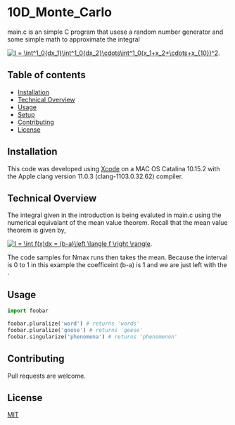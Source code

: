# 10D_Monte_Carlo

main.c is an simple C program that usese a random number generator and some simple math to approximate the integral 

<a href="https://www.codecogs.com/eqnedit.php?latex=I&space;=&space;\int^1_0{dx_1}\int^1_0{dx_2}\cdots\int^1_0(x_1&plus;x_2&plus;\cdots&plus;x_{10})^2" target="_blank"><img src="https://latex.codecogs.com/gif.latex?I&space;=&space;\int^1_0{dx_1}\int^1_0{dx_2}\cdots\int^1_0(x_1&plus;x_2&plus;\cdots&plus;x_{10})^2" title="I = \int^1_0{dx_1}\int^1_0{dx_2}\cdots\int^1_0(x_1+x_2+\cdots+x_{10})^2" /></a>. 

## Table of contents
* [Installation](#installations)
* [Technical Overview](#technical-overview)
* [Usage](#usage)
* [Setup](#setup)
* [Contributing](#contributing)
* [License](#license)

## Installation

This code was developed using [Xcode](https://developer.apple.com/xcode/) on a MAC OS Catalina 10.15.2 with the Apple clang version 11.0.3 (clang-1103.0.32.62) compiler.

## Technical Overview

The integral given in the introduction is being evaluted in main.c using the numerical equivalant of the mean value theorem. Recall that the mean value theorem is given by,

<a href="https://www.codecogs.com/eqnedit.php?latex=I&space;=&space;\int&space;f(x)dx&space;=&space;(b-a)\left&space;\langle&space;f&space;\right&space;\rangle" target="_blank"><img src="https://latex.codecogs.com/gif.latex?I&space;=&space;\int&space;f(x)dx&space;=&space;(b-a)\left&space;\langle&space;f&space;\right&space;\rangle" title="I = \int f(x)dx = (b-a)\left \langle f \right \rangle" /></a>.

The code samples for Nmax runs then takes the mean. Because the interval is 0 to 1 in this example the coefficeint (b-a) is 1 and we are just left with the <f>.

## Usage

```python
import foobar

foobar.pluralize('word') # returns 'words'
foobar.pluralize('goose') # returns 'geese'
foobar.singularize('phenomena') # returns 'phenomenon'
```

## Contributing
Pull requests are welcome.

## License
[MIT](https://choosealicense.com/licenses/mit/)
